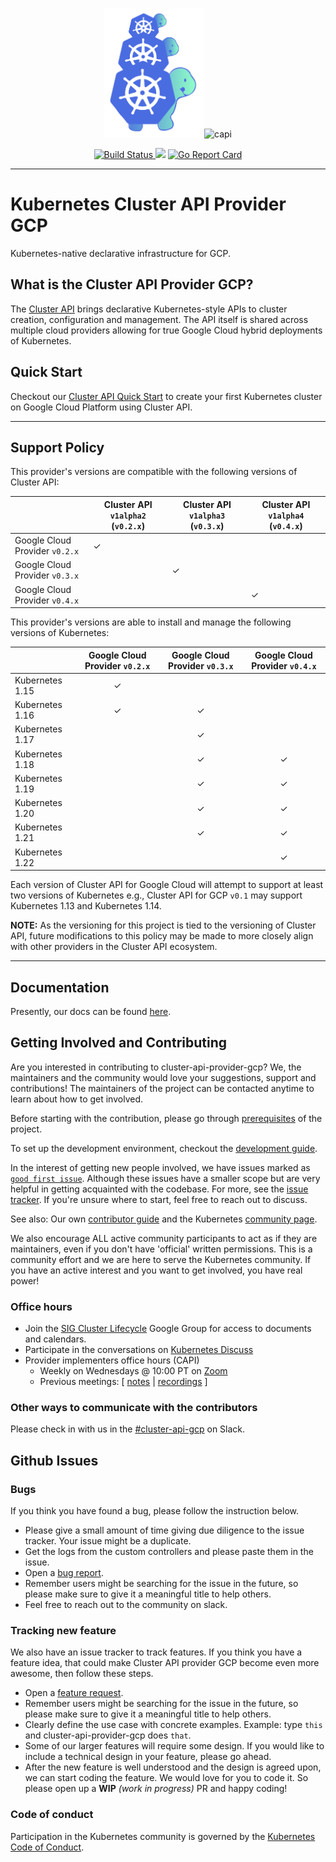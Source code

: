 <p align="center"><img alt="capi" src="https://github.com/kubernetes-sigs/cluster-api/raw/main/docs/book/src/images/introduction.png" width="160x" /><img alt="capi" src="https://cloud.google.com/_static/cloud/images/favicons/onecloud/super_cloud.png" width="192x" /></p>
<p align="center"><a href="https://prow.k8s.io/?job=ci-cluster-api-provider-gcp-build">
<!-- prow build badge, godoc, and go report card-->
<img alt="Build Status" src="https://prow.k8s.io/badge.svg?jobs=ci-cluster-api-provider-gcp">
</a> <a href="https://godoc.org/sigs.k8s.io/cluster-api-provider-gcp"><img src="https://godoc.org/sigs.k8s.io/cluster-api-provider-gcp?status.svg"></a> <a href="https://goreportcard.com/report/sigs.k8s.io/cluster-api-provider-gcp"><img alt="Go Report Card" src="https://goreportcard.com/badge/sigs.k8s.io/cluster-api-provider-gcp" /></a></p>

----

# Kubernetes Cluster API Provider GCP

Kubernetes-native declarative infrastructure for GCP.

## What is the Cluster API Provider GCP?

The [Cluster API](https://github.com/kubernetes-sigs/cluster-api) brings declarative Kubernetes-style APIs to cluster creation, configuration and management. The API itself is shared across multiple cloud providers allowing for true Google Cloud hybrid deployments of Kubernetes.

## Quick Start

Checkout our [Cluster API Quick Start] to create your first Kubernetes cluster
on Google Cloud Platform using Cluster API.

----

## Support Policy

This provider's versions are compatible with the following versions of Cluster API:

|  | Cluster API `v1alpha2` (`v0.2.x`) | Cluster API `v1alpha3` (`v0.3.x`) | Cluster API `v1alpha4` (`v0.4.x`) |
|---|---|---|---|
|Google Cloud Provider `v0.2.x` | ✓ |  |  |
|Google Cloud Provider `v0.3.x` |  | ✓ |  |
|Google Cloud Provider `v0.4.x` |  |  | ✓ |

This provider's versions are able to install and manage the following versions of Kubernetes:

|  | Google Cloud Provider `v0.2.x` | Google Cloud Provider `v0.3.x` | Google Cloud Provider `v0.4.x` |
|---|:---:|:---:|:---:|
| Kubernetes 1.15 | ✓ |  |  |
| Kubernetes 1.16 | ✓ | ✓ |  |
| Kubernetes 1.17 |  | ✓ |  |
| Kubernetes 1.18 |  | ✓ | ✓ |
| Kubernetes 1.19 |  | ✓ | ✓ |
| Kubernetes 1.20 |  | ✓ | ✓ |
| Kubernetes 1.21 |  | ✓ | ✓ |
| Kubernetes 1.22 |  |  | ✓ |
 
Each version of Cluster API for Google Cloud will attempt to support at least two versions of Kubernetes e.g., Cluster API for GCP `v0.1` may support Kubernetes 1.13 and Kubernetes 1.14.

**NOTE:** As the versioning for this project is tied to the versioning of Cluster API, future modifications to this policy may be made to more closely align with other providers in the Cluster API ecosystem. 

----

## Documentation

Presently, our docs can be found [here](https://github.com/kubernetes-sigs/cluster-api-provider-gcp/tree/main/docs).

## Getting Involved and Contributing

Are you interested in contributing to cluster-api-provider-gcp? We, the maintainers 
and the community would love your suggestions, support and contributions! The maintainers
of the project can be contacted anytime to learn about how to get involved.

Before starting with the contribution, please go through [prerequisites] of the project.

To set up the development environment, checkout the [development guide].

In the interest of getting new people involved, we have issues marked as [`good first issue`][good_first_issue]. Although
these issues have a smaller scope but are very helpful in getting acquainted with the codebase.
For more, see the [issue tracker]. If you're unsure where to start, feel free to reach out to discuss.

See also: Our own [contributor guide] and the Kubernetes [community page].

We also encourage ALL active community participants to act as if they are maintainers, even if you don't have
'official' written permissions. This is a community effort and we are here to serve the Kubernetes community.
If you have an active interest and you want to get involved, you have real power!


### Office hours

- Join the [SIG Cluster Lifecycle](https://groups.google.com/forum/#!forum/kubernetes-sig-cluster-lifecycle) Google Group for access to documents and calendars.
- Participate in the conversations on [Kubernetes Discuss][kubernetes discuss]
- Provider implementers office hours (CAPI)
    - Weekly on Wednesdays @ 10:00 PT on [Zoom](https://zoom.us/j/861487554)
    - Previous meetings: \[ [notes][notes] | [recordings][recordings] \]

### Other ways to communicate with the contributors

Please check in with us in the [#cluster-api-gcp] on Slack. 

## Github Issues

### Bugs

If you think you have found a bug, please follow the instruction below.

- Please give a small amount of time giving due diligence to the issue tracker. Your issue might be a duplicate.
- Get the logs from the custom controllers and please paste them in the issue.
- Open a [bug report].
- Remember users might be searching for the issue in the future, so please make sure to give it a meaningful title to help others.
- Feel free to reach out to the community on slack.

### Tracking new feature

We also have an issue tracker to track features. If you think you have a feature idea, that could make Cluster API provider GCP become even more awesome, then follow these steps.

- Open a [feature request].
- Remember users might be searching for the issue in the future, so please make sure to give it a meaningful title to help others.
- Clearly define the use case with concrete examples. Example: type `this` and cluster-api-provider-gcp does `that`.
- Some of our larger features will require some design. If you would like to include a technical design in your feature, please go ahead.
- After the new feature is well understood and the design is agreed upon, we can start coding the feature. We would love for you to code it. So please open up a **WIP** *(work in progress)* PR and happy coding!

### Code of conduct

Participation in the Kubernetes community is governed by the [Kubernetes Code of Conduct].

[Cluster API Quick Start]: https://cluster-api.sigs.k8s.io/user/quick-start.html
[prerequisites]: https://github.com/kubernetes-sigs/cluster-api-provider-gcp/blob/main/docs/book/src/topics/prerequisites.md
[development guide]: https://github.com/kubernetes-sigs/cluster-api-provider-gcp/blob/main/docs/book/src/developers/development.md
[good_first_issue]: https://github.com/kubernetes-sigs/cluster-api-provider-gcp/issues?q=is%3Aopen+is%3Aissue+label%3A%22good+first+issue%22
[issue tracker]: https://github.com/kubernetes-sigs/cluster-api-provider-gcp/issues
[contributor guide]: CONTRIBUTING.md 
[community page]: https://kubernetes.io/community
[Kubernetes Code of Conduct]: code-of-conduct.md
[notes]: https://docs.google.com/document/d/1LdooNTbb9PZMFWy3_F-XAsl7Og5F2lvG3tCgQvoB5e4
[recordings]: https://www.youtube.com/playlist?list=PL69nYSiGNLP29D0nYgAGWt1ZFqS9Z7lw4
[#cluster-api-gcp]: https://sigs.k8s.io/cluster-api-provider-gcp
[bug report]: https://github.com/kubernetes-sigs/cluster-api-provider-gcp/issues/new?assignees=&labels=&template=bug_report.md
[feature request]: https://github.com/kubernetes-sigs/cluster-api-provider-gcp/issues/new?assignees=&labels=&template=feature_request.md
[kubernetes discuss]: https://groups.google.com/forum/#!forum/kubernetes-sig-cluster-lifecycle